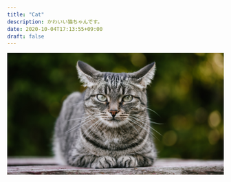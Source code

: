 ```yaml
---
title: "Cat"
description: かわいい猫ちゃんです。
date: 2020-10-04T17:13:55+09:00
draft: false
---
```


![cat](cat.jpg)
